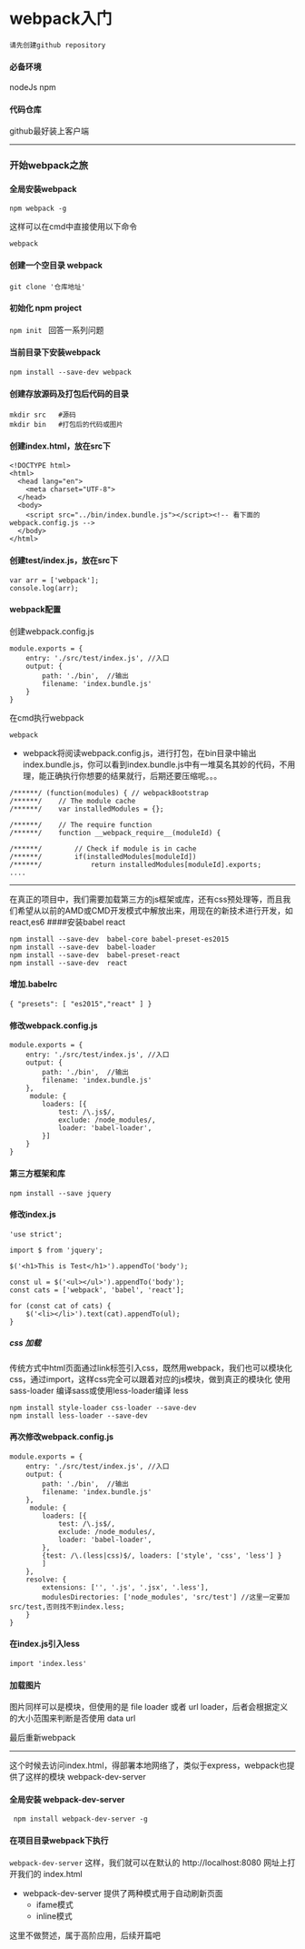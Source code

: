 # webpack入门

`请先创建github repository`

#### 必备环境
nodeJs
npm
#### 代码仓库
github最好装上客户端

----
### 开始webpack之旅
#### 全局安装webpack
`npm webpack -g`

这样可以在cmd中直接使用以下命令

`webpack`

#### 创建一个空目录 webpack
`git clone '仓库地址'`

#### 初始化 npm project
`npm init ` 回答一系列问题

#### 当前目录下安装webpack
`npm install --save-dev webpack`

#### 创建存放源码及打包后代码的目录
```
mkdir src   #源码
mkdir bin   #打包后的代码或图片
```
#### 创建index.html，放在src下
```
<!DOCTYPE html>
<html>
  <head lang="en">
    <meta charset="UTF-8">
  </head>
  <body>
    <script src="../bin/index.bundle.js"></script><!-- 看下面的webpack.config.js -->
  </body>
</html>
```
#### 创建test/index.js，放在src下
```
var arr = ['webpack'];
console.log(arr);
```
#### webpack配置
创建webpack.config.js
```
module.exports = {
    entry: './src/test/index.js', //入口
    output: {
        path: './bin',  //输出
        filename: 'index.bundle.js'
    }
}
```
在cmd执行webpack

`webpack`

* webpack将阅读webpack.config.js，进行打包，在bin目录中输出 index.bundle.js，你可以看到index.bundle.js中有一堆莫名其妙的代码，不用理，能正确执行你想要的结果就行，后期还要压缩呢。。。
```
/******/ (function(modules) { // webpackBootstrap
/******/ 	// The module cache
/******/ 	var installedModules = {};

/******/ 	// The require function
/******/ 	function __webpack_require__(moduleId) {

/******/ 		// Check if module is in cache
/******/ 		if(installedModules[moduleId])
/******/ 			return installedModules[moduleId].exports;
....
```
------
在真正的项目中，我们需要加载第三方的js框架或库，还有css预处理等，而且我们希望从以前的AMD或CMD开发模式中解放出来，用现在的新技术进行开发，如react,es6
####安装babel react
```
npm install --save-dev  babel-core babel-preset-es2015
npm install --save-dev  babel-loader
npm install --save-dev  babel-preset-react
npm install --save-dev  react
```
#### 增加.babelrc
```
{ "presets": [ "es2015","react" ] }
```
#### 修改webpack.config.js
```
module.exports = {
    entry: './src/test/index.js', //入口
    output: {
        path: './bin',  //输出
        filename: 'index.bundle.js'
    },
     module: {
        loaders: [{
            test: /\.js$/,
            exclude: /node_modules/,
            loader: 'babel-loader',
        }]
    }
}
```
#### 第三方框架和库
```
npm install --save jquery
```
#### 修改index.js
```
'use strict';

import $ from 'jquery';

$('<h1>This is Test</h1>').appendTo('body');

const ul = $('<ul></ul>').appendTo('body');
const cats = ['webpack', 'babel', 'react'];

for (const cat of cats) {
    $('<li></li>').text(cat).appendTo(ul);
}
```
##### css 加载
传统方式中html页面通过link标签引入css，既然用webpack，我们也可以模块化css，通过import，这样css完全可以跟着对应的js模块，做到真正的模块化
使用 sass-loader 编译sass或使用less-loader编译 less
```
npm install style-loader css-loader --save-dev
npm install less-loader --save-dev
```

#### 再次修改webpack.config.js
```
module.exports = {
    entry: './src/test/index.js', //入口
    output: {
        path: './bin',  //输出
        filename: 'index.bundle.js'
    },
     module: {
        loaders: [{
            test: /\.js$/,
            exclude: /node_modules/,
            loader: 'babel-loader',
        },
        {test: /\.(less|css)$/, loaders: ['style', 'css', 'less'] }
        ]
    },
    resolve: {
        extensions: ['', '.js', '.jsx', '.less'],
        modulesDirectories: ['node_modules', 'src/test'] //这里一定要加src/test,否则找不到index.less;
    }
}
```
#### 在index.js引入less
` import 'index.less' `

#### 加载图片
图片同样可以是模块，但使用的是 file loader 或者 url loader，后者会根据定义的大小范围来判断是否使用 data url

最后重新webpack

--------------
这个时候去访问index.html，得部署本地网络了，类似于express，webpack也提供了这样的模块 webpack-dev-server
#### 全局安装 webpack-dev-server
` npm install webpack-dev-server -g`
#### 在项目目录webpack下执行
`webpack-dev-server`
这样，我们就可以在默认的 http://localhost:8080 网址上打开我们的 index.html

* webpack-dev-server 提供了两种模式用于自动刷新页面
  * ifame模式
  * inline模式
  
这里不做赘述，属于高阶应用，后续开篇吧

  













